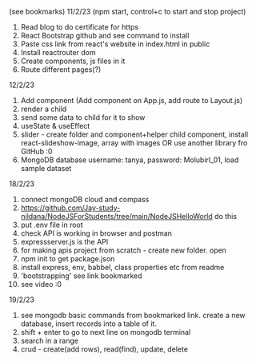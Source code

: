 (see bookmarks)
11/2/23
(npm start, control+c to start and stop project)
1. Read blog to do certificate for https
2. React Bootstrap github and see command to install
3. Paste css link from react's website in index.html in public
4. Install reactrouter dom
5. Create components, js files in it
6. Route different pages(?)

12/2/23
1. Add component (Add component on App.js, add route to Layout.js)
2. render a child
3. send some data to child for it to show
4. useState & useEffect
5. slider - create folder and component+helper child component, install react-slideshow-image, array with images OR use another library fro GitHub :0
6. MongoDB database username: tanya, password: Molubirl_01, load sample dataset

18/2/23
1. connect mongoDB cloud and compass
2. https://github.com/Jay-study-nildana/NodeJSForStudents/tree/main/NodeJSHelloWorld do this
3. put .env file in root
4. check API is working in browser and postman
5. expressserver.js is the API
6. for making apis project from scratch - create new folder. open
7. npm init to get package.json
8. install express, env, babbel, class properties etc from readme
9. 'bootstrapping' see link bookmarked
10. see video :0

19/2/23
1. see mongodb basic commands from bookmarked link. create a new database, insert records into a table of it.
2. shift + enter to go to next line on mongodb terminal
3. search in a range
4. crud - create(add rows), read(find), update, delete
